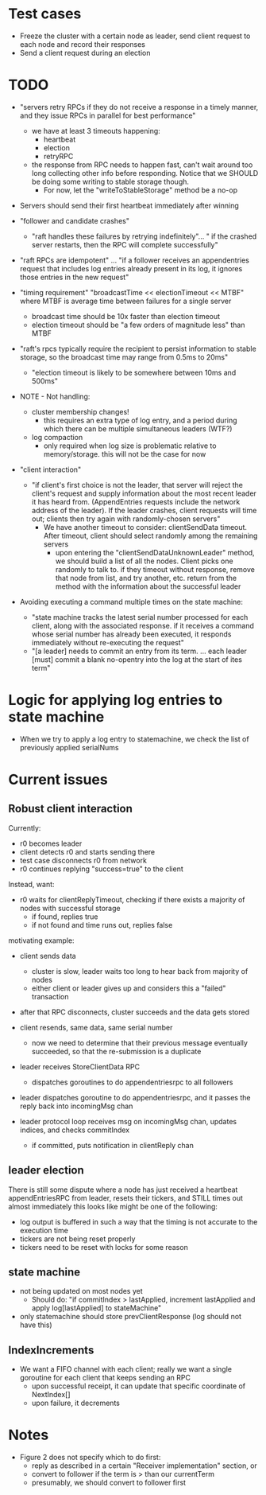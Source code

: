 # Test cases
- Freeze the cluster with a certain node as leader, send client request to each
  node and record their responses
- Send a client request during an election


# TODO

- "servers retry RPCs if they do not receive a response in a timely manner, and
  they issue RPCs in parallel for best performance"
  - we have at least 3 timeouts happening:
    - heartbeat
    - election
    - retryRPC
  - the response from RPC needs to happen fast, can't wait around too long
    collecting other info before responding. Notice that we SHOULD be doing
    some writing to stable storage though.
    - For now, let the "writeToStableStorage" method be a no-op

- Servers should send their first heartbeat immediately after winning


- "follower and candidate crashes" 
  - "raft handles these failures by retrying indefinitely"... " if the crashed
    server restarts, then the RPC will complete successfully"

- "raft RPCs are idempotent" ... "if a follower receives an appendentries
  request that includes log entries already present in its log, it ignores
  those entries in the new request"

- "timing requirement" "broadcastTime << electionTimeout << MTBF" where MTBF is
  average time between failures for a single server
  - broadcast time should be 10x faster than election timeout
  - election timeout should be "a few orders of magnitude less" than MTBF

- "raft's rpcs typically require the recipient to persist information to stable
  storage, so the broadcast time may range from 0.5ms to 20ms"
  - "election timeout is likely to be somewhere between 10ms and 500ms"


- NOTE - Not handling:
  - cluster membership changes!
    - this requires an extra type of log entry, and a period during which there
      can be multiple simultaneous leaders (WTF?)
  - log compaction
    - only required when log size is problematic relative to memory/storage.
      this will not be the case for now

- "client interaction"
  - "if client's first choice is not the leader, that server will reject the
    client's request and supply information about the most recent leader it has
    heard from. (AppendEntries requests include the network address of the
    leader). If the leader crashes, client requests will time out; clients then
    try again with randomly-chosen servers"
    - We have another timeout to consider: clientSendData timeout. After
      timeout, client should select randomly among the remaining servers
      - upon entering the "clientSendDataUnknownLeader" method, we should build
        a list of all the nodes. Client picks one randomly to talk to.  if they
        timeout without response, remove that node from list, and try another,
        etc.  return from the method with the information about the successful
        leader

- Avoiding executing a command multiple times on the state machine:
  - "state machine tracks the latest serial number processed for each client,
    along with the associated response.  if it receives a command whose serial
    number has already been executed, it responds immediately without
    re-executing the request"
  - "[a leader] needs to commit an entry from its term. ... each leader [must]
    commit a blank no-opentry into the log at the start of ites term"




# Logic for applying log entries to state machine
- When we try to apply a log entry to statemachine, we check the list of previously applied serialNums







# Current issues
## Robust client interaction

Currently:
- r0 becomes leader
- client detects r0 and starts sending there
- test case disconnects r0 from network
- r0 continues replying "success=true" to the client

Instead, want:
- r0 waits for clientReplyTimeout, checking if there exists a majority of nodes with successful storage
  - if found, replies true
  - if not found and time runs out, replies false


motivating example:
- client sends data
  - cluster is slow, leader waits too long to hear back from majority of nodes
  - either client or leader gives up and considers this a "failed" transaction
- after that RPC disconnects, cluster succeeds and the data gets stored
- client resends, same data, same serial number
  - now we need to determine that their previous message eventually succeeded, so that the re-submission is a duplicate


- leader receives StoreClientData RPC
  - dispatches goroutines to do appendentriesrpc to all followers
- leader dispatches goroutine to do appendentriesrpc, and it passes the reply back into incomingMsg chan
- leader protocol loop receives msg on incomingMsg chan, updates indices, and checks commitIndex
  - if committed, puts notification in clientReply chan



## leader election
There is still some dispute where a node has just received a heartbeat appendEntriesRPC from leader, resets their tickers, and STILL times out almost immediately
this looks like might be one of the following:
- log output is buffered in such a way that the timing is not accurate to the execution time
- tickers are not being reset properly
- tickers need to be reset with locks for some reason


## state machine
- not being updated on most nodes yet
  - Should do: "if commitIndex > lastApplied, increment lastApplied and apply log[lastApplied] to stateMachine"
- only statemachine should store prevClientResponse (log should not have this)



## IndexIncrements
- We want a FIFO channel with each client; really we want a single goroutine for each client that keeps sending an RPC
  - upon successful receipt, it can update that specific coordinate of NextIndex[]
  - upon failure, it decrements

# Notes
- Figure 2 does not specify which to do first:
  - reply as described in a certain "Receiver implementation" section, or
  - convert to follower if the term is > than our currentTerm
  - presumably, we should convert to follower first
 
